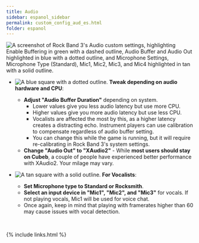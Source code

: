 ```yaml
---
title: Audio
sidebar: espanol_sidebar
permalink: custom_config_aud_es.html
folder: espanol
---
```


![A screenshot of Rock Band 3's Audio custom settings, highlighting Enable Buffering in green with a dashed outline, Audio Buffer and Audio Out highlighted in blue with a dotted outline, and Microphone Settings, Microphone Type (Standard), Mic1, Mic2, Mic3, and Mic4 highlighted in tan with a solid outline.](https://carlmylo.github.io/docu-rpcs3/images/cust/audio.png "Audio")

* ![A blue square with a dotted outline.](https://carlmylo.github.io/docu-rpcs3/images/cust/smallblue.png "Blue Square") **Tweak depending on audio hardware and CPU**: 
	* **Adjust "Audio Buffer Duration"** depending on system.
		* Lower values give you less audio latency but use more CPU.
		* Higher values give you more audio latency but use less CPU.
		* Vocalists are affected the most by this, as a higher latency creates a distracting echo. Instrument players can use calibration to compensate regardless of audio buffer setting.
		* You can change this while the game is running, but it will require re-calibrating in Rock Band 3's system settings.
	* **Change "Audio Out" to "XAudio2"** - While **most users should stay on Cubeb**, a couple of people have experienced better performance with XAudio2. Your milage may vary.

* ![A tan square with a solid outline.](https://carlmylo.github.io/docu-rpcs3/images/cust/smalltan.png "Tan Square") **For Vocalists**: 
	* **Set Microphone type to Standard or Rocksmith**.
	* **Select an input device in "Mic1", "Mic2", and "Mic3"** for vocals. If not playing vocals, Mic1 will be used for voice chat.
	* Once again, keep in mind that playing with framerates higher than 60 may cause issues with vocal detection.

<br/>

{% include links.html %}